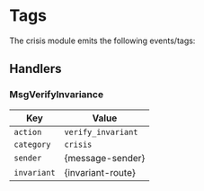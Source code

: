 # Tags

The crisis module emits the following events/tags:

## Handlers

### MsgVerifyInvariance

| Key         | Value              |
|-------------|--------------------|
| `action`    | `verify_invariant` |
| `category`  | `crisis`           |
| `sender`    | {message-sender}   |
| `invariant` | {invariant-route}  |
